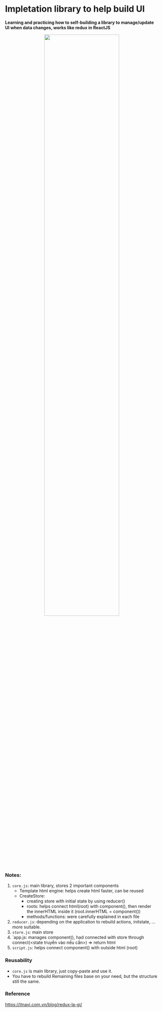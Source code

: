 # Impletation library to help build UI

**Learning and practicing how to self-building a library to manage/update UI when data changes, works like redux in ReactJS**

<p  align="center">
<img src="https://blog.itnavi.com.vn/uploads/2021/04/Redux-l%C3%A0-g%C3%AC-2.jpg" width="70%"/>
</p>

### Notes:

1. `core.js`: main library, stores 2 important components
   - Template html engine: helps create html faster, can be reused
   - CreateStore:
      * creating store with initial state by using reducer()
      * roots: helps connect html(root) with component(), then render the innerHTML inside it (root.innerHTML = component())
       * methods/functions: were carefully explained in each file
2. `reducer.js`: depending on the application to rebuild actions, initstate, ... more suitable.
3. `store.js`: main store
4. `app.js: manages component(), had connected with store through connect(<state truyền vào nếu cần>) => return html
5. `script.js`: helps connect component() with outside html (root)

### Reusability

- `core.js` is main library, just copy-paste and use it.
- You have to rebuild Remaining files base on your need, but the structure still the same.

### Reference

https://itnavi.com.vn/blog/redux-la-gi/
